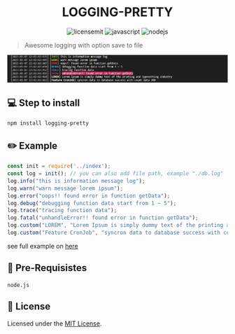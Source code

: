 <h1 align="center">
    LOGGING-PRETTY
</h1>

<p align="center">
 <img src="https://camo.githubusercontent.com/3dbcfa4997505c80ef928681b291d33ecfac2dabf563eb742bb3e269a5af909c/68747470733a2f2f696d672e736869656c64732e696f2f6769746875622f6c6963656e73652f496c65726961796f2f6d61726b646f776e2d6261646765733f7374796c653d666f722d7468652d6261646765" alt="licensemit" />
  <img src="https://img.shields.io/badge/javascript-%23323330.svg?style=for-the-badge&logo=javascript&logoColor=%23F7DF1E" alt="javascript" />
  <img src="https://img.shields.io/badge/node.js-6DA55F?style=for-the-badge&logo=node.js&logoColor=white" alt="nodejs" />
</p>

> Awesome logging with option save to file
<img src="https://github.com/damartripamungkas/logging-pretty/blob/master/screenshots/terminal.png?raw=true">

<br>

## 💻 Step to install

```
npm install logging-pretty
```

## ✏️ Example

```javascript
const init = require('../index');
const log = init(); // you can also add file path, example "./db.log"
log.info("this is information message log");
log.warn("warn message lorem ipsum");
log.error("oops!! found error in function getData");
log.debug("debugging function data start from 1 ~ 5");
log.trace("tracing function data");
log.fatal("unhandleError!! found error in function getData");
log.custom("LOREM", "Lorem Ipsum is simply dummy text of the printing and typesetting industry");
log.custom("Feature CronJob", "syncron data to database success with count data 200");
```
see full example on [here](./example)


## 🧾 Pre-Requisistes

```
node.js
```

## 📝 License

Licensed under the [MIT License](./LICENSE).